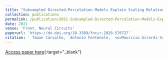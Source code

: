 ```yaml
---
title: "Subsampled Directed-Percolation Models Explain Scaling Relations Experimentally Observed in the Brain"
collection: publications
permalink: /publication/2021-Subsampled-Directed-Percolation-Models-Explain-Scaling-Relations-Experimentally-Observed-in-the-Brain
date: 2021
venue: 'Front. Neural Circuits'
paperurl: 'https://dx.doi.org/10.3389/fncir.2020.576727'
citation: ' Tawan Carvalho,  Antonio Fontenele,  <u>Mauricio Girardi-Schappo</u>,  Tha&apos;is Feliciano,  Leandro Aguiar,  Thais Silva,  Nivaldo Vasconcelos,  Pedro Carelli,  Mauro Copelli, &quot;Subsampled Directed-Percolation Models Explain Scaling Relations Experimentally Observed in the Brain.&quot; Front. Neural Circuits, 2021.'
---
```

[Access paper here](https://dx.doi.org/10.3389/fncir.2020.576727){:target="_blank"}
